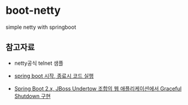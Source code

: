# boot-netty
simple netty with springboot

## 참고자료 

* netty공식 telnet 샘플

* [spring boot 시작, 종료시 코드 실행](https://zepinos.tistory.com/41)

* [Spring Boot 2.x, JBoss Undertow 조합의 웹 애플리케이션에서 Graceful Shutdown 구현](https://jsonobject.tistory.com/460)

